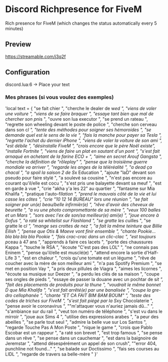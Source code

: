 # Discord Richpresence for FiveM
 
 Rich presence for FiveM (which changes the status automatically every 5 minutes)
 
 ## Preview
 https://streamable.com/j3q2f
 
 ## Configuration
 
discord.lua:6 -> Place your text


### Mes phrases (si vous voulez des exemples)

'local text = {
	"se fait chier ",
	"cherche le dealer de w*ed ",
	"viens de voler une voiture ",
	"viens de se faire braquer ",
	"essaye tant bien que mal de chercher son p*nis ",
	"ouvre son lua executor ",
	"se prend un rateau ",
	"regrette son wheeling devant le poste de police ",
	"cherche son cerveau dans son c*l ",
	"tente des méthodes pour soigner ses hémoroides ",
	"se demande quel est le sens de la vie ",
	"fais la manche pour payer sa Tesla ",
	"regrette l'achat du dernier iPhone ",
	"viens de voler la voiture de son ami ",
	"est débile ",
	"désinstalle FiveM ",
	"crois encore que le père Noël existe",
	"installe Fortnite ",
	"viens de faire un plat en sautant d'un pont ",
	"s'est fait arnaqué en achetant de la farine ECO + ",
	"aime en secret Arouf Gangsta ",
	"cherche la définition de \"rôleplay\" ",
	"pense que la troisième guerre mondiale va arriver ",
	"regarde les anges de la téléréalité ",
	"a dead ça chacal ",
	"a spoil la saison 2 de S*x Education ",
	"ajoute \"laD\" devant son pseudo pour faire stylé ",
	"a soulevé sa cousine ",
	"n'est pas encore au courant qu'il/elle est cocu ",
	"s'est pris une balayette devant sa meuf ",
	"est en garde à vue ",
	"crie \"akha y'a les 22\" au quartier ",
	"fantasme sur Mia Khalifa ",
	"pratique l'auto-f*llation ",
	"prend le mauvais côté de la vie et lui casse les côtes ",
	"crie \"10 12 14 BUREAU\" lors une réunion ",
	"se fait soigner par un(e) beau/belle infirmièr(e) ",
	"rêve d'avoir des cheveux de beurette ",
	"a vu une photo compromettante de sa mère ",
	"veux 100 balles et un Mars ",
	"sors avec l'ex de son/sa meilleur(e) ami(e) ",
	"joue encore à Dofus ",
	"a raté sa whitelist sur Flashland ",
	"se gratte les c*uilles ",
	"se gratte le c*l ",
	"mange ses crottes de nez ",
	"a fait la même teinture que Billie Eilish ",
	"pense que Otis & Maeve vont finir ensemble ",
	"chante Pookie... bla bla bla bla Pookie ",
	"fais crac-crac dans un clic-clac ",
	"est toujours p*ceau à 47 ans ",
	"apprends à faire ces lacets ",
	"porte des chaussures Kappa ",
	"touche le RSA ",
	"écoute \"C'est pas des LOL\" ",
	"ne connais pas Eninem ",
	"pense qu'il/elle est musclé(e) ",
	"attend encore la sortie d'Half-Life 3 ",
	"est en chaleur ",
	"crois qu'une tomate est un légume ",
	"rêve de coucher avec la mère de son meilleur ami ",
	"n'a pas Spotify Premium ",
	"se met en position Vay ",
	"a pris deux pillules de Viagra ",
	"aimes les licornes ",
	"écoute sa musique sur Deezer ",
	"a perdu les clés de sa maison ",
	"coupe ses ongles de pieds ",
	"essaye de passer la douane avec un pochtar de s*it ",
	"fait des placements de produits pour la thune ",
	"voudrait le même bonnet D que Mia Khalifa ",
	"s'est fait arrêté(e) par une banalisée ",
	"coupe la gre-dro cellophanée ",
	"chante \"ET CA FAIT BIM BAM BOUM\" ",
	"teste des codes de triches sur FiveM ",
	"s'est fait piégé par la S*xy Chocolaterie ",
	"pense avoir le coronavirus ",
	"\"m'attaquer vous n'auriez jamais dû...\" ",
	"s'ambiance sur du rail ",
	"veut ton numéro de téléphone ",
	"s'est vu dans le mirroir ",
	"joue aux Sims 4 ",
	"utilise des expressions arabes ",
	"a peur des abeilles ",
	"se parle tout seul ",
	"admire la belle vue sur Los Santos ",
	"regarde Touche Pas A Mon Poste ",
	"nique le game ",
	"crois que Pablo Escobar est un rappeur ",
	"a raté son brevet ",
	"est trop famous ",
	"se pense dans un rêve ",
	"se pense dans un cauchemar ",
	"est dans la baignoire de Jeremstar ",
	"attend désespérément un appel de son crush",
	"\"error 404, punchline not found...\" ",
	"se balade sur Doctissimo ",
	"fais ses courses au LIDL ",
	"regarde de travers sa belle-mère "
}'

